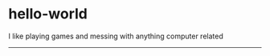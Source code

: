 # hello-world

I like playing games and messing with anything computer related

---------------------------------------------------------------

